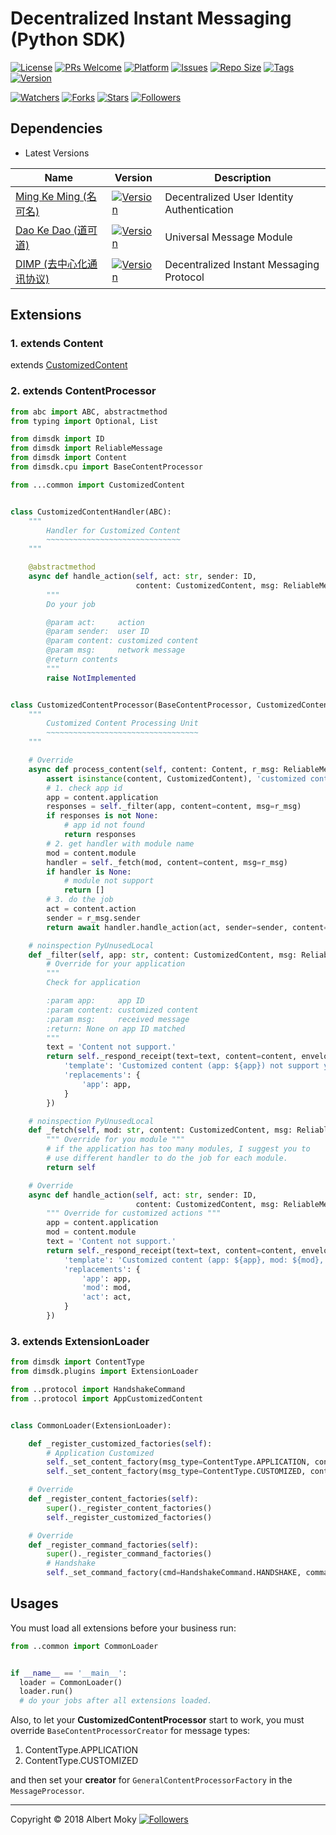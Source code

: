 # Decentralized Instant Messaging (Python SDK)

[![License](https://img.shields.io/github/license/dimchat/sdk-py)](https://github.com/dimchat/sdk-py/blob/master/LICENSE)
[![PRs Welcome](https://img.shields.io/badge/PRs-welcome-brightgreen.svg)](https://github.com/dimchat/sdk-py/pulls)
[![Platform](https://img.shields.io/badge/Platform-Python%203-brightgreen.svg)](https://github.com/dimchat/sdk-py/wiki)
[![Issues](https://img.shields.io/github/issues/dimchat/sdk-py)](https://github.com/dimchat/sdk-py/issues)
[![Repo Size](https://img.shields.io/github/repo-size/dimchat/sdk-py)](https://github.com/dimchat/sdk-py/archive/refs/heads/main.zip)
[![Tags](https://img.shields.io/github/tag/dimchat/sdk-py)](https://github.com/dimchat/sdk-py/tags)
[![Version](https://img.shields.io/pypi/v/dimsdk)](https://pypi.org/project/dimsdk)

[![Watchers](https://img.shields.io/github/watchers/dimchat/sdk-py)](https://github.com/dimchat/sdk-py/watchers)
[![Forks](https://img.shields.io/github/forks/dimchat/sdk-py)](https://github.com/dimchat/sdk-py/forks)
[![Stars](https://img.shields.io/github/stars/dimchat/sdk-py)](https://github.com/dimchat/sdk-py/stargazers)
[![Followers](https://img.shields.io/github/followers/dimchat)](https://github.com/orgs/dimchat/followers)

## Dependencies

* Latest Versions

| Name | Version | Description |
|------|---------|-------------|
| [Ming Ke Ming (名可名)](https://github.com/dimchat/mkm-py) | [![Version](https://img.shields.io/pypi/v/mkm)](https://pypi.org/project/mkm) | Decentralized User Identity Authentication |
| [Dao Ke Dao (道可道)](https://github.com/dimchat/dkd-py) | [![Version](https://img.shields.io/pypi/v/dkd)](https://pypi.org/project/dkd) | Universal Message Module |
| [DIMP (去中心化通讯协议)](https://github.com/dimchat/core-py) | [![Version](https://img.shields.io/pypi/v/dimp)](https://pypi.org/project/dimp) | Decentralized Instant Messaging Protocol |

## Extensions

### 1. extends Content

extends [CustomizedContent](https://github.com/dimchat/core-py#extends-content)

### 2. extends ContentProcessor

```python
from abc import ABC, abstractmethod
from typing import Optional, List

from dimsdk import ID
from dimsdk import ReliableMessage
from dimsdk import Content
from dimsdk.cpu import BaseContentProcessor

from ...common import CustomizedContent


class CustomizedContentHandler(ABC):
    """
        Handler for Customized Content
        ~~~~~~~~~~~~~~~~~~~~~~~~~~~~~~
    """

    @abstractmethod
    async def handle_action(self, act: str, sender: ID,
                            content: CustomizedContent, msg: ReliableMessage) -> List[Content]:
        """
        Do your job

        @param act:     action
        @param sender:  user ID
        @param content: customized content
        @param msg:     network message
        @return contents
        """
        raise NotImplemented


class CustomizedContentProcessor(BaseContentProcessor, CustomizedContentHandler):
    """
        Customized Content Processing Unit
        ~~~~~~~~~~~~~~~~~~~~~~~~~~~~~~~~~~
    """

    # Override
    async def process_content(self, content: Content, r_msg: ReliableMessage) -> List[Content]:
        assert isinstance(content, CustomizedContent), 'customized content error: %s' % content
        # 1. check app id
        app = content.application
        responses = self._filter(app, content=content, msg=r_msg)
        if responses is not None:
            # app id not found
            return responses
        # 2. get handler with module name
        mod = content.module
        handler = self._fetch(mod, content=content, msg=r_msg)
        if handler is None:
            # module not support
            return []
        # 3. do the job
        act = content.action
        sender = r_msg.sender
        return await handler.handle_action(act, sender=sender, content=content, msg=r_msg)

    # noinspection PyUnusedLocal
    def _filter(self, app: str, content: CustomizedContent, msg: ReliableMessage) -> Optional[List[Content]]:
        # Override for your application
        """
        Check for application

        :param app:     app ID
        :param content: customized content
        :param msg:     received message
        :return: None on app ID matched
        """
        text = 'Content not support.'
        return self._respond_receipt(text=text, content=content, envelope=msg.envelope, extra={
            'template': 'Customized content (app: ${app}) not support yet!',
            'replacements': {
                'app': app,
            }
        })

    # noinspection PyUnusedLocal
    def _fetch(self, mod: str, content: CustomizedContent, msg: ReliableMessage) -> Optional[CustomizedContentHandler]:
        """ Override for you module """
        # if the application has too many modules, I suggest you to
        # use different handler to do the job for each module.
        return self

    # Override
    async def handle_action(self, act: str, sender: ID,
                            content: CustomizedContent, msg: ReliableMessage) -> List[Content]:
        """ Override for customized actions """
        app = content.application
        mod = content.module
        text = 'Content not support.'
        return self._respond_receipt(text=text, content=content, envelope=msg.envelope, extra={
            'template': 'Customized content (app: ${app}, mod: ${mod}, act: ${act}) not support yet!',
            'replacements': {
                'app': app,
                'mod': mod,
                'act': act,
            }
        })
```

### 3. extends ExtensionLoader

```python
from dimsdk import ContentType
from dimsdk.plugins import ExtensionLoader

from ..protocol import HandshakeCommand
from ..protocol import AppCustomizedContent


class CommonLoader(ExtensionLoader):

    def _register_customized_factories(self):
        # Application Customized
        self._set_content_factory(msg_type=ContentType.APPLICATION, content_class=AppCustomizedContent)
        self._set_content_factory(msg_type=ContentType.CUSTOMIZED, content_class=AppCustomizedContent)

    # Override
    def _register_content_factories(self):
        super()._register_content_factories()
        self._register_customized_factories()

    # Override
    def _register_command_factories(self):
        super()._register_command_factories()
        # Handshake
        self._set_command_factory(cmd=HandshakeCommand.HANDSHAKE, command_class=HandshakeCommand)
```

## Usages

You must load all extensions before your business run:

```python
from ..common import CommonLoader


if __name__ == '__main__':
  loader = CommonLoader()
  loader.run()
  # do your jobs after all extensions loaded.
```

Also, to let your **CustomizedContentProcessor** start to work,
you must override ```BaseContentProcessorCreator``` for message types:

1. ContentType.APPLICATION 
2. ContentType.CUSTOMIZED

and then set your **creator** for ```GeneralContentProcessorFactory``` in the ```MessageProcessor```.

----

Copyright &copy; 2018 Albert Moky
[![Followers](https://img.shields.io/github/followers/moky)](https://github.com/moky?tab=followers)
